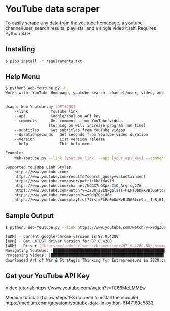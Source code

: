 # YouTube data scraper

To easily scrape any data from the youtube homepage, a youtube channel/user, search results, playlists, and a single video itself.
Requires Python 3.6+

## Installing
```bash
$ pip3 install -r requirements.txt
```

## Help Menu

```bash
$ python3 Web-Youtube.py -h
Works with: YouTube Homepage, youtube search, channel/user, video, and playlists


Usage: Web-Youtube.py [OPTIONS]
	--link		 	YouTube link
	--api	 		Google/YouTube API key
	--comments		Get comments from YouTube videos
				   [turning on will increase program run time]
	--subtitles		Get subtitles from YouTube videos
	--durationseconds	Get seconds from YouTube video duration
	--version       	List version release
	--help          	This help menu

Example:
	Web-Youtube.py --link [youtube_link] --api [your_api_key] --comments --subtitles --durationseconds

Supported YouTube Link Styles:
	https://www.youtube.com/
	https://www.youtube.com/results?search_query=valuetainment
	https://www.youtube.com/user/patrickbetdavid
	https://www.youtube.com/channel/UCGX7nGXpz-CmO_Arg-cgJ7A
	https://www.youtube.com/watch?v=Z2UmjJ2zQkg&list=PLFa0bDwXvBlDGFtce9u__1sBj6fgi21BE
	https://www.youtube.com/watch?v=x9dgZQsjR6s
	https://www.youtube.com/playlist?list=PLFa0bDwXvBlDGFtce9u__1sBj6fgi21BE
```


## Sample Output

```bash
$ python3 Web-Youtube.py --link https://www.youtube.com/watch?v=x9dgZQsjR6s --api 6d5f807e23db210bc254a28be2d6759a0f5f5d99 --comments
 
[WDM] - Current google-chrome version is 87.0.4280
[WDM] - Get LATEST driver version for 87.0.4280
[WDM] - Driver [/Users/me/.wdm/drivers/chromedriver/87.0.4280.88/chromedriver] found in cache
Navigating Youtube: |██████████████████████████████████████████████████| 100.0% 
Processing Videos: |██████████████████████████████████████████████████| 100.0% 
downloaded Art of War & Strategic Thinking for Entrepreneurs in 2020.csv
```


## Get your YouTube API Key

Video tutorial: https://www.youtube.com/watch?v=TE66McLMMEw

Medium tutorial: (follow steps 1-3 no need to install the module) https://medium.com/greyatom/youtube-data-in-python-6147160c5833
